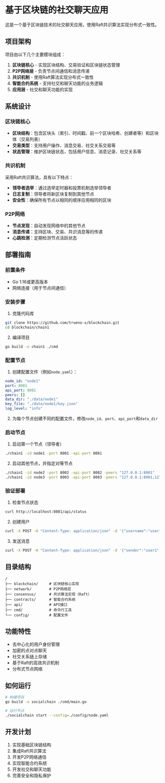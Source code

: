 # 基于区块链的社交聊天应用

这是一个基于区块链技术的社交聊天应用，使用Raft共识算法实现分布式一致性。

## 项目架构

项目由以下几个主要模块组成：

1. **区块链核心** - 实现区块结构、交易验证和区块链状态管理
2. **P2P网络层** - 负责节点间通信和消息传递
3. **共识机制** - 使用Raft算法实现分布式一致性
4. **智能合约系统** - 支持社交和聊天功能的业务逻辑
5. **应用层** - 社交和聊天功能的实现

## 系统设计

### 区块链核心

- **区块结构**：包含区块头（索引、时间戳、前一个区块哈希、创建者等）和区块体（交易列表）
- **交易类型**：支持用户操作、消息交易、社交关系交易等
- **状态管理**：维护区块链状态，包括用户信息、消息记录、社交关系等

### 共识机制

采用Raft共识算法，具有以下特点：

- **领导者选举**：通过选举定时器和投票机制选举领导者
- **日志复制**：领导者将新区块复制到其他节点
- **安全性**：确保所有节点以相同的顺序应用相同的区块

### P2P网络

- **节点发现**：自动发现网络中的其他节点
- **消息传递**：支持区块、交易、共识消息等的传递
- **心跳检测**：定期检测节点活跃状态

## 部署指南

### 前置条件

- Go 1.16或更高版本
- 网络连接（用于节点间通信）

### 安装步骤

1. 克隆代码库

```bash
git clone https://github.com/trueno-x/blockchain.git
cd blockchain/chain1
```

2. 编译项目

```bash
go build -o chain1 ./cmd
```

### 配置节点

1. 创建配置文件（例如`node.yaml`）：

```yaml
node_id: "node1"
port: 8001
api_port: 8081
peers: []
data_dir: "./data/node1"
key_file: "./data/node1/key.json"
log_level: "info"
```

2. 为每个节点创建不同的配置文件，修改`node_id`、`port`、`api_port`和`data_dir`

### 启动节点

1. 启动第一个节点（领导者）

```bash
./chain1 -id node1 -port 8001 -api-port 8081
```

2. 启动其他节点，并指定对等节点

```bash
./chain1 -id node2 -port 8002 -api-port 8082 -peers "127.0.0.1:8001"
./chain1 -id node3 -port 8003 -api-port 8083 -peers "127.0.0.1:8001,127.0.0.1:8002"
```

### 验证部署

1. 检查节点状态

```bash
curl http://localhost:8081/api/status
```

2. 创建用户

```bash
curl -X POST -H "Content-Type: application/json" -d '{"username":"user1","password":"password"}' http://localhost:8081/api/users
```

3. 发送消息

```bash
curl -X POST -H "Content-Type: application/json" -d '{"sender":"user1","receiver":"user2","content":"Hello, blockchain world!"}' http://localhost:8081/api/messages
```

## 目录结构

```
/
├── blockchain/     # 区块链核心实现
├── network/        # P2P网络层
├── consensus/      # 共识算法实现（Raft）
├── contracts/      # 智能合约系统
├── api/            # API接口
├── cmd/            # 命令行工具
└── config/         # 配置文件
```

## 功能特性

- 去中心化的用户身份管理
- 加密的点对点聊天
- 社交关系链上存储
- 基于Raft的高效共识机制
- 分布式节点网络

## 如何运行

```bash
# 构建项目
go build -o socialchain ./cmd/main.go

# 运行节点
./socialchain start --config=./config/node.yaml
```

## 开发计划

1. 实现基础区块链结构
2. 集成Raft共识算法
3. 开发P2P网络通信
4. 实现智能合约系统
5. 开发社交和聊天功能
6. 完善安全和隐私保护